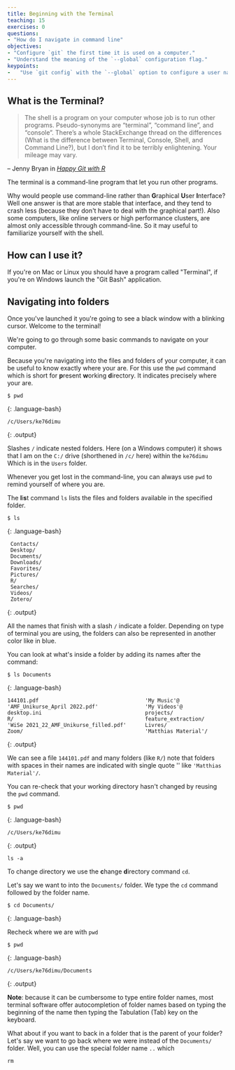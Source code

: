 ```yaml
---
title: Beginning with the Terminal
teaching: 15
exercises: 0
questions:
- "How do I navigate in command line"
objectives:
- "Configure `git` the first time it is used on a computer."
- "Understand the meaning of the `--global` configuration flag."
keypoints:
-   "Use `git config` with the `--global` option to configure a user name, email address, editor, and other preferences once per machine."
---
```


## What is the Terminal?

> The shell is a program on your computer whose job is to run other programs. Pseudo-synonyms are “terminal”, “command line”, and “console”. There’s a whole StackExchange thread on the differences (What is the difference between Terminal, Console, Shell, and Command Line?), but I don’t find it to be terribly enlightening. Your mileage may vary.

– Jenny Bryan in [*Happy Git with R*](https://happygitwithr.com/shell.html)

The terminal is a command-line program that let you run other programs.

Why would people use command-line rather than **G**raphical **U**ser **I**nterface?
Well one answer is that are more stable that interface, and they tend
to crash less (because they don't have to deal with the graphical part!).
Also some computers, like online servers or high performance clusters,
are almost only accessible through command-line. So it may useful to familiarize
yourself with the shell.

## How can I use it?

If you're on Mac or Linux you should have a program called "Terminal",
if you're on Windows launch the "Git Bash" application.

## Navigating into folders

Once you've launched it you're going to see a black window with a blinking cursor.
Welcome to the terminal!

We're going to go through some basic commands to navigate on your computer.

Because you're navigating into the files and folders of your computer,
it can be useful to know exactly where your are. For this use the `pwd` command
which is short for **p**resent **w**orking **d**irectory. It indicates precisely
where your are.


~~~
$ pwd
~~~
{: .language-bash}

~~~
/c/Users/ke76dimu
~~~
{: .output}

Slashes `/` indicate nested folders. Here (on a Windows computer) it shows that
I am on the `C:/` drive (shorthened in `/c/` here) within the `ke76dimu` Which
is in the `Users` folder.

Whenever you get lost in the command-line, you can always use `pwd` to remind
yourself of where you are.

The **l**i**s**t command `ls` lists the files and folders available in the
specified folder.

~~~
$ ls
~~~
{: .language-bash}

~~~
 Contacts/
 Desktop/
 Documents/
 Downloads/
 Favorites/
 Pictures/
 R/
 Searches/
 Videos/
 Zotero/
~~~
{: .output}

All the names that finish with a slash `/` indicate a folder. Depending on
type of terminal you are using, the folders can also be represented in another
color like in blue.

You can look at what's inside a folder by adding its names after the command:

~~~
$ ls Documents
~~~
{: .language-bash}

~~~
144101.pdf                                  'My Music'@
'AMF_Unikurse_April 2022.pdf'               'My Videos'@
desktop.ini                                 projects/
R/                                          feature_extraction/                         
'WiSe 2021_22_AMF_Unikurse_filled.pdf'      Livres/
Zoom/                                       'Matthias Material'/
~~~
{: .output}

We can see a file `144101.pdf` and many folders (like `R/`) note that folders
with spaces in their names are indicated with single quote ''
like `'Matthias Material'/`.

You can re-check that your working directory hasn't changed by reusing the `pwd`
command.

~~~
$ pwd
~~~
{: .language-bash}

~~~
/c/Users/ke76dimu
~~~
{: .output}


`ls -a`   

To change directory we use the **c**hange **d**irectory command `cd`.

Let's say we want to into the `Documents/` folder. We type the `cd` command
followed by the folder name.

~~~
$ cd Documents/
~~~
{: .language-bash}

Recheck where we are with `pwd`

~~~
$ pwd
~~~
{: .language-bash}

~~~
/c/Users/ke76dimu/Documents
~~~
{: .output}

**Note**: because it can be cumbersome to type entire folder names,
most terminal software offer autocompletion of folder names based on typing
the beginning of the name then typing the Tabulation (Tab) key on the keyboard.

What about if you want to back in a folder that is the parent of your folder?
Let's say we want to go back where we were instead of the `Documents/` folder.
Well, you can use the special folder name `..` which

`rm`

